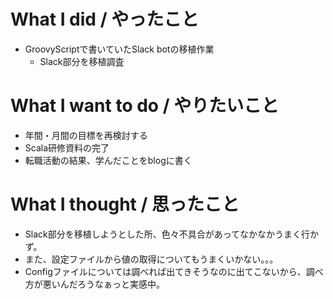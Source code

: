# What I did / やったこと
- GroovyScriptで書いていたSlack botの移植作業
  - Slack部分を移植調査

# What I want to do / やりたいこと
- 年間・月間の目標を再検討する
- Scala研修資料の完了
- 転職活動の結果、学んだことをblogに書く

# What I thought / 思ったこと
- Slack部分を移植しようとした所、色々不具合があってなかなかうまく行かず。
- また、設定ファイルから値の取得についてもうまくいかない。。。
- Configファイルについては調べれば出てきそうなのに出てこないから、調べ方が悪いんだろうなぁっと実感中。
